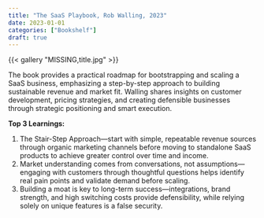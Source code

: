```yaml
---
title: "The SaaS Playbook, Rob Walling, 2023"
date: 2023-01-01
categories: ["Bookshelf"]
draft: true
---
```


{{< gallery "MISSING,title.jpg" >}}

The book provides a practical roadmap for bootstrapping and scaling a SaaS business, emphasizing a step-by-step approach to building sustainable revenue and market fit. Walling shares insights on customer development, pricing strategies, and creating defensible businesses through strategic positioning and smart execution.

**Top 3 Learnings:**

1. The Stair-Step Approach—start with simple, repeatable revenue sources through organic marketing channels before moving to standalone SaaS products to achieve greater control over time and income.
2. Market understanding comes from conversations, not assumptions—engaging with customers through thoughtful questions helps identify real pain points and validate demand before scaling.
3. Building a moat is key to long-term success—integrations, brand strength, and high switching costs provide defensibility, while relying solely on unique features is a false security.
